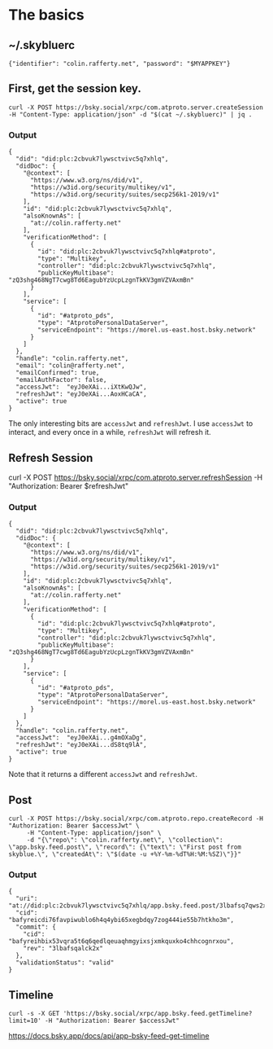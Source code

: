 # The basics

## ~/.skybluerc

```
{"identifier": "colin.rafferty.net", "password": "$MYAPPKEY"}
```

## First, get the session key.

```
curl -X POST https://bsky.social/xrpc/com.atproto.server.createSession -H "Content-Type: application/json" -d "$(cat ~/.skybluerc)" | jq .
```

### Output

```
{
  "did": "did:plc:2cbvuk7lywsctvivc5q7xhlq",
  "didDoc": {
    "@context": [
      "https://www.w3.org/ns/did/v1",
      "https://w3id.org/security/multikey/v1",
      "https://w3id.org/security/suites/secp256k1-2019/v1"
    ],
    "id": "did:plc:2cbvuk7lywsctvivc5q7xhlq",
    "alsoKnownAs": [
      "at://colin.rafferty.net"
    ],
    "verificationMethod": [
      {
        "id": "did:plc:2cbvuk7lywsctvivc5q7xhlq#atproto",
        "type": "Multikey",
        "controller": "did:plc:2cbvuk7lywsctvivc5q7xhlq",
        "publicKeyMultibase": "zQ3shg468NgT7cwg8Td6EagubYzUcpLzgnTkKV3gmVZVAxmBn"
      }
    ],
    "service": [
      {
        "id": "#atproto_pds",
        "type": "AtprotoPersonalDataServer",
        "serviceEndpoint": "https://morel.us-east.host.bsky.network"
      }
    ]
  },
  "handle": "colin.rafferty.net",
  "email": "colin@rafferty.net",
  "emailConfirmed": true,
  "emailAuthFactor": false,
  "accessJwt":  "eyJ0eXAi...iXtKwQJw",
  "refreshJwt": "eyJ0eXAi...AoxHCaCA",
  "active": true
}
```

The only interesting bits are `accessJwt` and `refreshJwt`. I use `accessJwt` to interact, and every once in a while, `refreshJwt` will refresh it.

## Refresh Session

curl -X POST https://bsky.social/xrpc/com.atproto.server.refreshSession -H "Authorization: Bearer $refreshJwt"

### Output

```
{
  "did": "did:plc:2cbvuk7lywsctvivc5q7xhlq",
  "didDoc": {
    "@context": [
      "https://www.w3.org/ns/did/v1",
      "https://w3id.org/security/multikey/v1",
      "https://w3id.org/security/suites/secp256k1-2019/v1"
    ],
    "id": "did:plc:2cbvuk7lywsctvivc5q7xhlq",
    "alsoKnownAs": [
      "at://colin.rafferty.net"
    ],
    "verificationMethod": [
      {
        "id": "did:plc:2cbvuk7lywsctvivc5q7xhlq#atproto",
        "type": "Multikey",
        "controller": "did:plc:2cbvuk7lywsctvivc5q7xhlq",
        "publicKeyMultibase": "zQ3shg468NgT7cwg8Td6EagubYzUcpLzgnTkKV3gmVZVAxmBn"
      }
    ],
    "service": [
      {
        "id": "#atproto_pds",
        "type": "AtprotoPersonalDataServer",
        "serviceEndpoint": "https://morel.us-east.host.bsky.network"
      }
    ]
  },
  "handle": "colin.rafferty.net",
  "accessJwt":  "eyJ0eXAi...g4mOXaDg",
  "refreshJwt": "eyJ0eXAi...dS8tq9lA",
  "active": true
}
```

Note that it returns a different `accessJwt` and `refreshJwt`.

## Post

```
curl -X POST https://bsky.social/xrpc/com.atproto.repo.createRecord -H "Authorization: Bearer $accessJwt" \
     -H "Content-Type: application/json" \
     -d "{\"repo\": \"colin.rafferty.net\", \"collection\": \"app.bsky.feed.post\", \"record\": {\"text\": \"First post from skyblue.\", \"createdAt\": \"$(date -u +%Y-%m-%dT%H:%M:%SZ)\"}}"
```

### Output
```
{
  "uri": "at://did:plc:2cbvuk7lywsctvivc5q7xhlq/app.bsky.feed.post/3lbafsq7qws2x",
  "cid": "bafyreicdi76favpiwublo6h4q4ybi65xegbdqy7zog444ie55b7htkho3m",
  "commit": {
    "cid": "bafyreihbix53vqra5t6q6qedlqeuaqhmgyixsjxmkquxko4chhcognrxou",
    "rev": "3lbafsqalck2x"
  },
  "validationStatus": "valid"
}
```

## Timeline

```
curl -s -X GET 'https://bsky.social/xrpc/app.bsky.feed.getTimeline?limit=10' -H "Authorization: Bearer $accessJwt" 
```

https://docs.bsky.app/docs/api/app-bsky-feed-get-timeline
